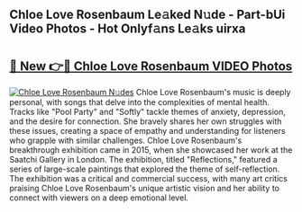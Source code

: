 ## Chloe Love Rosenbaum Le𝚊ked N𝚞de - Part-bUi Video Photos - Hot Onlyf𝚊ns Le𝚊ks uirxa

# <h2><a href="http://ab84043.deff.icu/?id=Chloe+Love+Rosenbaum">🔗 New 👉🔴 Chloe Love Rosenbaum VIDEO Photos</a></h2>

[![Chloe Love Rosenbaum N𝚞des](https://i.imgur.com/rIISA9y.gif)](http://ab84043.deff.icu/?id=Chloe+Love+Rosenbaum)
Chloe Love Rosenbaum's music is deeply personal, with songs that delve into the complexities of mental health. Tracks like "Pool Party" and "Softly" tackle themes of anxiety, depression, and the desire for connection. She bravely shares her own struggles with these issues, creating a space of empathy and understanding for listeners who grapple with similar challenges. Chloe Love Rosenbaum's breakthrough exhibition came in 2015, when she showcased her work at the Saatchi Gallery in London. The exhibition, titled "Reflections," featured a series of large-scale paintings that explored the theme of self-reflection. The exhibition was a critical and commercial success, with many art critics praising Chloe Love Rosenbaum's unique artistic vision and her ability to connect with viewers on a deep emotional level.
